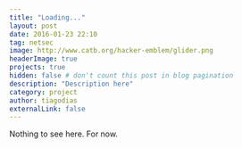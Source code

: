 ```yaml
---
title: "Loading..."
layout: post
date: 2016-01-23 22:10
tag: netsec
image: http://www.catb.org/hacker-emblem/glider.png
headerImage: true
projects: true
hidden: false # don't count this post in blog pagination
description: "Description here"
category: project
author: tiagodias
externalLink: false
---
```


Nothing to see here. For now.
